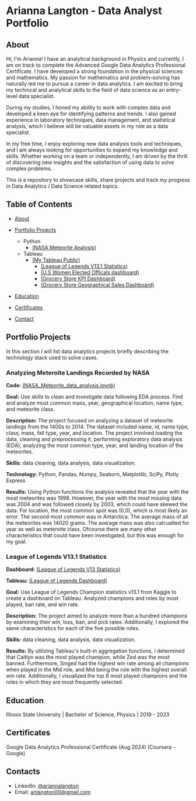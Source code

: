 # Arianna Langton - Data Analyst Portfolio
## About
Hi, I'm Arianna! I have an analytical background in Physics and currently, I am on track to complete the Advanced Google Data Analytics Professional Certificate. I have developed a strong foundation in the physical sciences and mathematics. My passion for mathematics and problem-solving has naturally led me to pursue a career in data analytics. I am excited to bring my technical and analytical skills to the field of data science as an entry-level data specialist. 

During my studies, I honed my ability to work with complex data and developed a keen eye for identifying patterns and trends. I also gained experience in laboratory techniques, data management, and statistical analysis, which I believe will be valuable assets in my role as a data specialist.

In my free time, I enjoy exploring new data analysis tools and techniques, and I am always looking for opportunities to expand my knowledge and skills. Whether working on a team or independently, I am driven by the thrill of discovering new insights and the satisfaction of using data to solve complex problems.

This is a repository to showcase skills, share projects and track my progress in Data Analytics / Data Science related topics.

## Table of Contents
- [About](https://github.com/ariannalangton/Portfolio/blob/main/README.md#about)
- [Portfolio Projects](https://github.com/ariannalangton/Portfolio/blob/main/README.md#portfolio-projects)
  - Python
    - [(NASA Meteorite Analysis)](https://github.com/ariannalangton/Portfolio/blob/ef320e76983f81345d6d69b4d4bc14628d79b3f7/NASA_Meteorite_data_analysis.ipynb)
  - Tableau
    - [(My Tableau Public)](https://public.tableau.com/app/profile/arianna.langton5684/vizzes)
      - [(League of Legends V13.1 Statistics)](https://github.com/ariannalangton/Portfolio/blob/5b5126c4eb52a489c2b5a16a198298328f6093d6/league_of__ledgends_dashboard.png)
      - [(U.S Women Elected Officals dashboard)](https://github.com/ariannalangton/Portfolio/blob/a3e2b93bd28c35742cffb0a9d3f3b0ee5d6185c5/us_women_officials.png)
      - [(Grocery Store KPI Dashboard)](https://github.com/ariannalangton/Portfolio/blob/9e84e895d87f93f932188b19805f45b936bea026/profit%20dashboard.png)
      - [(Grocery Store Geographical Sales Dashboard)](https://github.com/ariannalangton/Portfolio/blob/b241c6a2e6c959e7cb235289a4e534221752c100/geographical_sales_dashboard.png)

- [Education](https://github.com/ariannalangton/Portfolio/blob/main/README.md#education)  
- [Certificates](https://github.com/ariannalangton/Portfolio/blob/main/README.md#certificates)
- [Contact](https://github.com/ariannalangton/Portfolio/blob/main/README.md#contacts)
 
## Portfolio Projects
In this section I will list data analytics projects briefly describing the technology stack used to solve cases.

### Analyzing Meteroite Landings Recorded by NASA
**Code:** [(NASA_Meteorite_data_analysis.ipynb)](https://github.com/ariannalangton/Portfolio/blob/ef320e76983f81345d6d69b4d4bc14628d79b3f7/NASA_Meteorite_data_analysis.ipynb)

**Goal:** Use skills to clean and investigate data following EDA process. Find and analyze most common mass, year, geographical location, name type, and meteorite class.

**Description:** The project focused on analyzing a dataset of meteorite landings from the 1400s to 2014. The dataset included name, id, name type, class, mass, fall type, year, and location. The project involved loading the data, cleaning and preprocessing it, performing exploratory data analysis (EDA), analyzing the most common type, year, and landing location of the meteorites.

**Skills:** data cleaning, data analysis, data visualization.

**Technology:** Python, Pandas, Numpy, Seaborn, Matplotlib, SciPy, Plotly Express

**Results:** Using Python functions the analysis revealed that the year with the most meteorites was 1998. However, the year with the most missing data was 2004 and was followed closely by 2003, which could have skewed the data. For location, the most common spot was (0,0), which is most likely an error. The second most common was in Antarctica. The average mass of all the meteorites was 14020 grams. The average mass was also calcualted for year as well as meteroite class. Ofcourse there are many other characteristics that could have been investigated, but this was enough for my goal. 

### League of Legends V13.1 Statistics
**Dashboard:** [(League of Legends V13 Statistics)](https://github.com/ariannalangton/Portfolio/blob/5b5126c4eb52a489c2b5a16a198298328f6093d6/league_of__ledgends_dashboard.png)

**Tableau:** [(League of Legends Dashboard)](https://public.tableau.com/app/profile/arianna.langton5684/viz/leagueoflegendsstats/Dashboard2)

**Goal:** Use League of Legends Champion statistics v13.1 from Kaggle to create a dashboard on Tableau. Analyzed champions and roles by most played, ban rate, and win rate.

**Description:** The project aimed to analyze more than a hundred champions by examining their win, loss, ban, and pick rates. Additionally, I explored the same characteristics for each of the five possible roles.

**Skills:** data cleaning, data analysis, data visualization.

**Results:** By utilizing Tableau's built-in aggregation functions, I determined that Caitlyn was the most played champion, while Zed was the most banned. Furthermore, Singed had the highest win rate among all champions when played in the Mid role, and Mid being the role with the highest overall win rate. Additionally, I visualized the top 8 most played champions and the roles in which they are most frequently selected.

## Education

Illinois State University |
Bachelor of Science, Physics |
2019 - 2023

## Certificates

Google Data Analytics Professional Certificate (Aug 2024) (Coursera - Google)

## Contacts
- LinkedIn: [@ariannalangton](https://www.linkedin.com/in/arianna-langton-844b03252)
- Email: anlangton00@gmail.com

